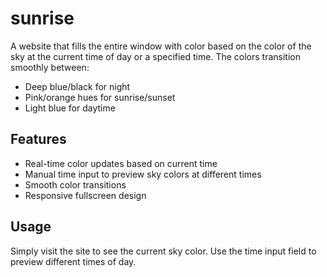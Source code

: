 # sunrise

A website that fills the entire window with color based on the color of the sky at the current time of day or a specified time. The colors transition smoothly between:

- Deep blue/black for night
- Pink/orange hues for sunrise/sunset
- Light blue for daytime

## Features
- Real-time color updates based on current time
- Manual time input to preview sky colors at different times
- Smooth color transitions
- Responsive fullscreen design

## Usage
Simply visit the site to see the current sky color. Use the time input field to preview different times of day.
